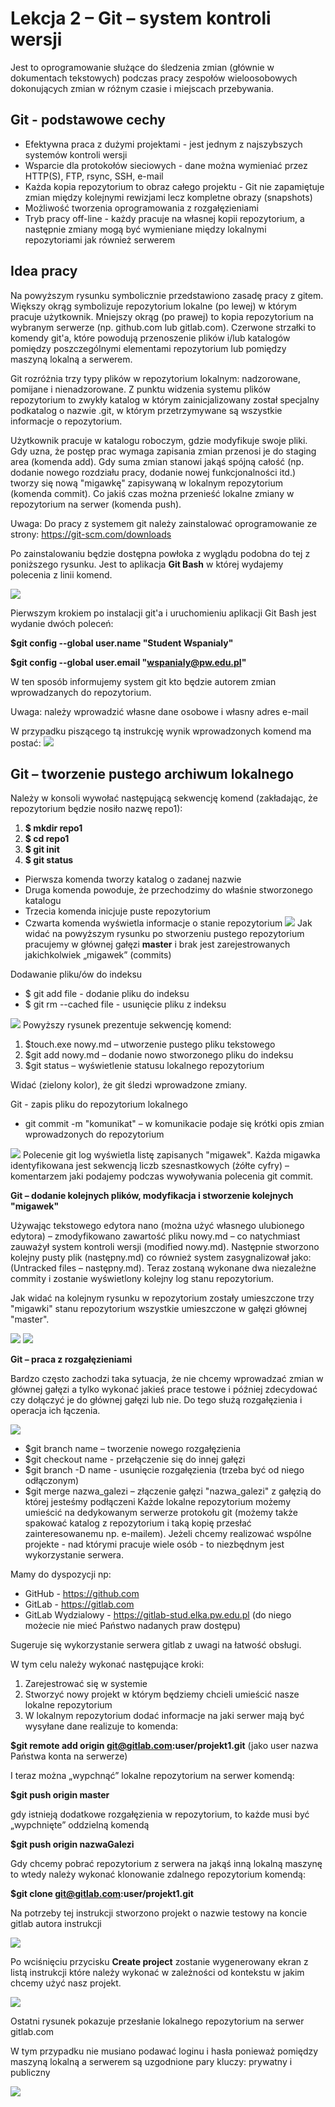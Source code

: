 # Lekcja 2 – Git – system kontroli wersji

Jest to oprogramowanie służące do śledzenia zmian (głównie w dokumentach tekstowych) podczas pracy zespołów wieloosobowych dokonujących zmian w różnym czasie i miejscach przebywania.

## Git - podstawowe cechy

- Efektywna praca z dużymi projektami - jest jednym z najszybszych systemów kontroli wersji
- Wsparcie dla protokołów sieciowych - dane można wymieniać przez HTTP(S), FTP, rsync, SSH, e-mail
- Każda kopia repozytorium to obraz całego projektu - Git nie zapamiętuje zmian między kolejnymi rewizjami lecz kompletne obrazy (snapshots)
- Możliwość tworzenia oprogramowania z rozgałęzieniami
- Tryb pracy off-line - każdy pracuje na własnej kopii repozytorium, a następnie zmiany mogą być wymieniane między lokalnymi repozytoriami jak również serwerem

## Idea pracy

Na powyższym rysunku symbolicznie przedstawiono zasadę pracy z gitem. Większy okrąg symbolizuje repozytorium lokalne (po lewej) w którym pracuje użytkownik. Mniejszy okrąg (po prawej) to kopia repozytorium na wybranym serwerze (np. github.com lub gitlab.com). Czerwone strzałki to komendy git'a, które powodują przenoszenie plików i/lub katalogów pomiędzy poszczególnymi elementami repozytorium lub pomiędzy maszyną lokalną a serwerem.

Git rozróżnia trzy typy plików w repozytorium lokalnym: nadzorowane, pomijane i nienadzorowane. Z punktu widzenia systemu plików repozytorium to zwykły katalog w którym zainicjalizowany został specjalny podkatalog o nazwie .git, w którym przetrzymywane są wszystkie informacje o repozytorium.

Użytkownik pracuje w katalogu roboczym, gdzie modyfikuje swoje pliki. Gdy uzna, że postęp prac wymaga zapisania zmian przenosi je do staging area (komenda add). Gdy suma zmian stanowi jakąś spójną całość (np. dodanie nowego rozdziału pracy, dodanie nowej funkcjonalności itd.) tworzy się nową "migawkę" zapisywaną w lokalnym repozytorium (komenda commit). Co jakiś czas można przenieść lokalne zmiany w repozytorium na serwer (komenda push).

Uwaga: Do pracy z systemem git należy zainstalować oprogramowanie ze strony:
https://git-scm.com/downloads

Po zainstalowaniu będzie dostępna powłoka z wyglądu podobna do tej z poniższego rysunku. Jest to aplikacja **Git Bash** w której wydajemy polecenia z linii komend.

![](zdj1.png)

Pierwszym krokiem po instalacji git'a i uruchomieniu aplikacji Git Bash jest wydanie dwóch poleceń:

**$git config --global user.name "Student Wspanialy"**

**$git config --global user.email "wspanialy@pw.edu.pl"**

W ten sposób informujemy system git kto będzie autorem zmian wprowadzanych do repozytorium.

Uwaga: należy wprowadzić własne dane osobowe i własny adres e-mail

W przypadku piszącego tą instrukcję wynik wprowadzonych komend ma postać:
![](zdj2.png)
## Git – tworzenie pustego archiwum lokalnego
Należy w konsoli wywołać następującą sekwencję komend (zakładając, że repozytorium będzie nosiło nazwę repo1):

1. **$ mkdir repo1**
2. **$ cd repo1**
3. **$ git init**
4. **$ git status**

* Pierwsza komenda tworzy katalog o zadanej nazwie
* Druga komenda powoduje, że przechodzimy do właśnie stworzonego katalogu
* Trzecia komenda inicjuje puste repozytorium
* Czwarta komenda wyświetla informacje o stanie repozytorium
![](zdj3.png)
Jak widać na powyższym rysunku po stworzeniu pustego repozytorium pracujemy w głównej gałęzi
**master** i brak jest zarejestrowanych jakichkolwiek „migawek” (commits)

Dodawanie pliku/ów do indeksu
- $ git add file - dodanie pliku do indeksu
- $ git rm --cached file - usunięcie pliku z indeksu

![](zdj4.png)
Powyższy rysunek prezentuje sekwencję komend:
1. $touch.exe nowy.md – utworzenie pustego pliku tekstowego
2. $git add nowy.md – dodanie nowo stworzonego pliku do indeksu
3. $git status – wyświetlenie statusu lokalnego repozytorium

Widać (zielony kolor), że git śledzi wprowadzone zmiany.

Git - zapis pliku do repozytorium lokalnego

- git commit -m "komunikat" – w komunikacie podaje się krótki opis zmian wprowadzonych do repozytorium

![](zdj5.png)
Polecenie git log wyświetla listę zapisanych "migawek". Każda migawka identyfikowana jest sekwencją liczb szesnastkowych (żółte cyfry) – komentarzem jaki podajemy podczas wywoływania polecenia git commit.

**Git – dodanie kolejnych plików, modyfikacja i stworzenie kolejnych "migawek"**

Używając tekstowego edytora nano (można użyć własnego ulubionego edytora) – zmodyfikowano zawartość pliku nowy.md – co natychmiast zauważył system kontroli wersji (modified nowy.md). Następnie stworzono kolejny pusty plik (następny.md) co również system zasygnalizował jako: (Untracked files – następny.md). Teraz zostaną wykonane dwa niezależne commity i zostanie wyświetlony kolejny log stanu repozytorium.

Jak widać na kolejnym rysunku w repozytorium zostały umieszczone trzy "migawki" stanu repozytorium wszystkie umieszczone w gałęzi głównej "master".

![](zdj6.png)
![](zdj7.png)

**Git – praca z rozgałęzieniami**

Bardzo często zachodzi taka sytuacja, że nie chcemy wprowadzać zmian w głównej gałęzi a tylko wykonać jakieś prace testowe i później zdecydować czy dołączyć je do głównej gałęzi lub nie. Do tego służą rozgałęzienia i operacja ich łączenia.

![](zdj8.png)

- $git branch name – tworzenie nowego rozgałęzienia
- $git checkout name - przełączenie się do innej gałęzi
- $git branch -D name - usunięcie rozgałęzienia (trzeba być od niego odłączonym)
- $git merge nazwa_galezi – złączenie gałęzi "nazwa_galezi" z gałęzią do której jesteśmy podłączeni
Każde lokalne repozytorium możemy umieścić na dedykowanym serwerze protokołu git (możemy także spakować katalog z repozytorium i taką kopię przesłać zainteresowanemu np. e-mailem). Jeżeli chcemy realizować wspólne projekte - nad którymi pracuje wiele osób - to niezbędnym jest wykorzystanie serwera.

Mamy do dyspozycji np:

- GitHub - https://github.com
- GitLab - https://gitlab.com
- GitLab Wydzialowy - https://gitlab-stud.elka.pw.edu.pl (do niego możecie nie mieć Państwo nadanych praw dostępu)

Sugeruje się wykorzystanie serwera gitlab z uwagi na łatwość obsługi.

W tym celu należy wykonać następujące kroki:

1. Zarejestrować się w systemie
2. Stworzyć nowy projekt w którym będziemy chcieli umieścić nasze lokalne repozytorium
3. W lokalnym repozytorium dodać informacje na jaki serwer mają być wysyłane dane
realizuje to komenda:

**$git remote add origin git@gitlab.com:user/projekt1.git**
(jako user nazwa Państwa konta na serwerze)

I teraz można „wypchnąć” lokalne repozytorium na serwer komendą:

**$git push origin master**

gdy istnieją dodatkowe rozgałęzienia w repozytorium, to każde musi być „wypchnięte” oddzielną
komendą

**$git push origin nazwaGalezi**

Gdy chcemy pobrać repozytorium z serwera na jakąś inną lokalną maszynę to wtedy należy
wykonać klonowanie zdalnego repozytorium komendą:

**$git clone git@gitlab.com:user/projekt1.git**

Na potrzeby tej instrukcji stworzono projekt o nazwie testowy na koncie gitlab autora instrukcji

![](zdj9.png)


Po wciśnięciu przycisku **Create project** zostanie wygenerowany ekran z listą instrukcji które
należy wykonać w zależności od kontekstu w jakim chcemy użyć nasz projekt.

![](zdj10.png)

Ostatni rysunek pokazuje przesłanie lokalnego repozytorium na serwer gitlab.com

W tym przypadku nie musiano podawać loginu i hasła ponieważ pomiędzy maszyną lokalną a
serwerem są uzgodnione pary kluczy: prywatny i publiczny

![](zdj11.png)



